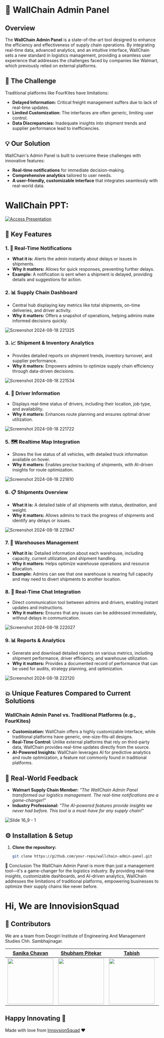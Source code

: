# 🚀 WallChain Admin Panel

## Overview
The **WallChain Admin Panel** is a state-of-the-art tool designed to enhance the efficiency and effectiveness of supply chain operations. By integrating real-time data, advanced analytics, and an intuitive interface, WallChain sets a new standard in logistics management, providing a seamless user experience that addresses the challenges faced by companies like Walmart, which previously relied on external platforms.

## 🎯 The Challenge
Traditional platforms like FourKites have limitations:
- **Delayed Information:** Critical freight management suffers due to lack of real-time updates.
- **Limited Customization:** The interfaces are often generic, limiting user control.
- **Data Discrepancies:** Inadequate insights into shipment trends and supplier performance lead to inefficiencies.

## 💡 Our Solution
WallChain's Admin Panel is built to overcome these challenges with innovative features:
- **Real-time notifications** for immediate decision-making.
- **Comprehensive analytics** tailored to user needs.
- **A user-friendly, customizable interface** that integrates seamlessly with real-world data.

# WallChain PPT:
[![Access Presentation](https://img.shields.io/badge/Access%20Presentation-Click%20Here-blue?style=for-the-badge)](https://docs.google.com/presentation/d/1HyX9fSZ8QdVodPD5d2C5f2hwLsIUenmpRgaorJHJ6Y0/edit?usp=sharing)


## 🌟 Key Features

### 1. **🚨 Real-Time Notifications**
   - **What it is:** Alerts the admin instantly about delays or issues in shipments.
   - **Why it matters:** Allows for quick responses, preventing further delays.
   - **Example:** A notification is sent when a shipment is delayed, providing details and suggestions for action.

### 2. **📊 Supply Chain Dashboard**
   - Central hub displaying key metrics like total shipments, on-time deliveries, and driver activity.
   - **Why it matters:** Offers a snapshot of operations, helping admins make informed decisions quickly.

![Screenshot 2024-08-18 221325](https://github.com/user-attachments/assets/9b29e18f-7d9d-4711-a051-9bcc12ae545b)

### 3. **📈 Shipment & Inventory Analytics**
   - Provides detailed reports on shipment trends, inventory turnover, and supplier performance.
   - **Why it matters:** Empowers admins to optimize supply chain efficiency through data-driven decisions.

![Screenshot 2024-08-18 221534](https://github.com/user-attachments/assets/92182f7e-0f22-4f0e-89df-0dd03b3cfa74)

### 4. **🚚 Driver Information**
   -  Displays real-time status of drivers, including their location, job type, and availability.
   - **Why it matters:** Enhances route planning and ensures optimal driver utilization.

![Screenshot 2024-08-18 221722](https://github.com/user-attachments/assets/3b2eb47b-e4c6-4053-b3f8-6c8ec869c90e)

### 5. **🗺️ Realtime Map Integration**
   - Shows the live status of all vehicles, with detailed truck information available on hover.
   - **Why it matters:** Enables precise tracking of shipments, with AI-driven insights for route optimization.

![Screenshot 2024-08-18 221810](https://github.com/user-attachments/assets/c6e9a5ca-ad04-4318-91d7-f95e16c5b440)

### 6. **📋 Shipments Overview**
   - **What it is:** A detailed table of all shipments with status, destination, and weight.
   - **Why it matters:** Allows admins to track the progress of shipments and identify any delays or issues.

![Screenshot 2024-08-18 221947](https://github.com/user-attachments/assets/8b3a4f41-5876-4c78-a36c-c3beac1c4810)

### 7. **🏢 Warehouses Management**
   - **What it is:** Detailed information about each warehouse, including capacity, current utilization, and shipment handling.
   - **Why it matters:** Helps optimize warehouse operations and resource allocation.
   - **Example:** Admins can see that one warehouse is nearing full capacity and may need to divert shipments to another location.

### 8. **💬 Real-Time Chat Integration**
   -  Direct communication tool between admins and drivers, enabling instant updates and instructions.
   - **Why it matters:** Ensures that any issues can be addressed immediately, without delays in communication.

![Screenshot 2024-08-18 222027](https://github.com/user-attachments/assets/b4af3c6b-3e16-4022-be9f-4f008deea387)

### 9. **📊 Reports & Analytics**
   -  Generate and download detailed reports on various metrics, including shipment performance, driver efficiency, and warehouse utilization.
   - **Why it matters:** Provides a documented record of performance that can be used for audits, strategy planning, and optimization.

![Screenshot 2024-08-18 222120](https://github.com/user-attachments/assets/bb684705-df25-4c0f-92b4-31c4cf0341e9)

## 💥 Unique Features Compared to Current Solutions
### WallChain Admin Panel vs. Traditional Platforms (e.g., FourKites)
- **Customization:** WallChain offers a highly customizable interface, while traditional platforms have generic, one-size-fits-all designs.
- **Real-Time Control:** Unlike external platforms that rely on third-party data, WallChain provides real-time updates directly from the source.
- **AI-Powered Insights:** WallChain leverages AI for predictive analytics and route optimization, a feature not commonly found in traditional platforms.

## 💬 Real-World Feedback
- **Walmart Supply Chain Member:** *"The WallChain Admin Panel transformed our logistics management. The real-time notifications are a game-changer!"*
- **Industry Professional:** *"The AI-powered features provide insights we never had before. This tool is a must-have for any supply chain!"*

![Slide 16_9 - 1](https://github.com/user-attachments/assets/96585ffc-df51-418c-976c-0dae48cb36d0)

## ⚙️ Installation & Setup

1. **Clone the repository:**
   ```bash
   git clone https://github.com/your-repo/wallchain-admin-panel.git

🚀 Conclusion
The WallChain Admin Panel is more than just a management tool—it's a game-changer for the logistics industry. By providing real-time insights, customizable dashboards, and AI-driven analytics, WallChain addresses the limitations of traditional platforms, empowering businesses to optimize their supply chains like never before.   

# Hi, We are InnovisionSquad

## 🤝 Contributors

We are a team from Deogiri Institute of Engineering And Management Studies Chh. Sambhajinagar.

| [Sanika Chavan ](https://linkedin.com/in/sanika-chavan-52457b236/) | [Shubham Pitekar](https://linkedin.com/in/shuence) | [Tabish](https://www.linkedin.com/in/tabish-khan-04a477154/) | [Mohammed Rehan](https://www.linkedin.com/in/mdrehan15/) |
| ----------------------------------------------------------------- | --------------------------------------------------------------- | ----------------------------------------------------------------- | ----------------------------------------------------------------- |
| <img src="https://avatars.githubusercontent.com/u/116996971?v=4" style="width:150px; height:150px;"> | <img src="https://avatars.githubusercontent.com/u/65482186?v=4" style="width:150px; height:150px;"> | <img src="https://i.postimg.cc/W3BTgQD2/Whats-App-Image-2024-08-15-at-10-48-36-PM.jpg" style="width:150px; height:150px;"> | <img src="https://i.postimg.cc/bvPLDLFc/image.jpg" style="width:150px; height:150px;"> |

## Happy Innovating 💯

Made with love from [InnovsionSquad]() ❤️
   
